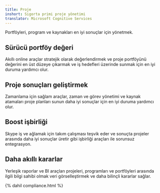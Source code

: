 ```yaml
---
title: Proje
inshort: Sigorta primi proje yönetimi
translator: Microsoft Cognitive Services
---
```


Portföyleri, program ve kaynakları en iyi sonuçlar için yönetmek.

## Sürücü portföy değeri
Akıllı online araçlar stratejik olarak değerlendirmek ve proje portföyünü değerini en üst düzeye çıkarmak ve iş hedefleri üzerinde sunmak için en iyi duruma yardımcı olur. 

## Proje sonuçları geliştirmek
Zamanlama için sağlam araçlar, zaman ve görev yönetimi ve kaynak atamaları proje planları sunun daha iyi sonuçlar için en iyi duruma yardımcı olur. 

## Boost işbirliği
Skype iş ve ağlamak için takım çalışması teşvik eder ve sonuçta projeler arasında daha iyi sonuçlar üretir gibi işbirliği araçları ile sorunsuz entegrasyon. 

## Daha akıllı kararlar 
Yerleşik raporlar ve BI araçları projeleri, programları ve portföyleri arasında ilgili bilgi sahibi olmak veri görselleştirmek ve daha bilinçli kararlar sağlar. 

{% dahil compliance.html %}



